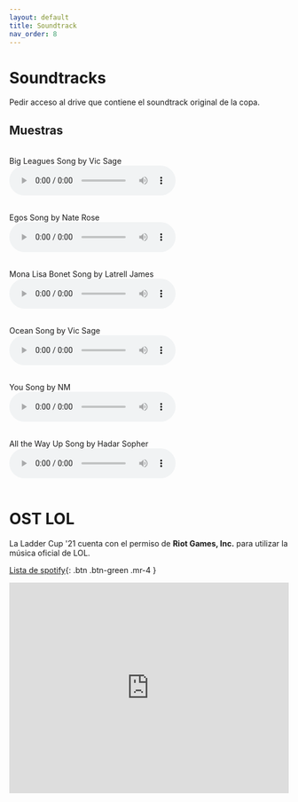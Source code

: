```yaml
---
layout: default
title: Soundtrack
nav_order: 8
---
```


# Soundtracks

Pedir acceso al drive que contiene el soundtrack original de la copa.


## Muestras
<br>
Big Leagues Song by Vic Sage<br>
<audio controls>
  <source src="../../assets/audio/big-leagues.mp3" type="audio/mpeg">
</audio>
<br>
<br>

Egos Song by Nate Rose<br>
<audio controls>
  <source src="../../assets/audio/egos.mp3" type="audio/mpeg">
</audio><br><br>

Mona Lisa Bonet Song by Latrell James<br>
<audio controls>
  <source src="../../assets/audio/mona-lisa.mp3" type="audio/mpeg">
</audio><br><br>

Ocean Song by Vic Sage<br>
<audio controls>
  <source src="../../assets/audio/ocean.mp3" type="audio/mpeg">
</audio><br><br>

You Song by NM<br>
<audio controls>
  <source src="../../assets/audio/you.mp3" type="audio/mpeg">
</audio><br><br>

All the Way Up Song by Hadar Sopher<br>
<audio controls>
  <source src="../../assets/audio/all-the-way-up.mp3" type="audio/mpeg">
</audio><br><br>

# OST LOL

La Ladder Cup '21 cuenta con el permiso de **Riot Games, Inc.** para utilizar la música oficial de LOL.

[Lista de spotify](https://open.spotify.com/artist/4gOc8TsQed9eqnqJct2c5v?si=Ah6UhnKyTbShFqpER6wjcQ&dl_branch=1){: .btn .btn-green .mr-4 }


<iframe src="https://open.spotify.com/embed/track/6zAiRKvAMlXHxEtyO4yxIO" width="100%" height="380" frameBorder="0" allowtransparency="true" allow="encrypted-media"></iframe>
